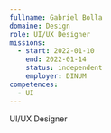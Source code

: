 ```yaml
---
fullname: Gabriel Bolla
domaine: Design
role: UI/UX Designer
missions:
  - start: 2022-01-10
    end: 2022-01-14
    status: independent
    employer: DINUM
competences:
  - UI
---
```

UI/UX Designer